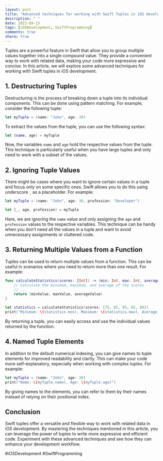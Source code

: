 ```yaml
---
layout: post
title: "Advanced techniques for working with Swift Tuples in iOS development."
description: " "
date: 2023-09-15
tags: [iOSDevelopment, SwiftProgramming]
comments: true
share: true
---
```


Tuples are a powerful feature in Swift that allow you to group multiple values together into a single compound value. They provide a convenient way to work with related data, making your code more expressive and concise. In this article, we will explore some advanced techniques for working with Swift tuples in iOS development.

## 1. Destructuring Tuples

Destructuring is the process of breaking down a tuple into its individual components. This can be done using pattern matching. For example, consider the following tuple:

```swift
let myTuple = (name: "John", age: 30)
```

To extract the values from the tuple, you can use the following syntax:

```swift
let (name, age) = myTuple
```

Now, the variables `name` and `age` hold the respective values from the tuple. This technique is particularly useful when you have large tuples and only need to work with a subset of the values.

## 2. Ignoring Tuple Values

There might be cases where you want to ignore certain values in a tuple and focus only on some specific ones. Swift allows you to do this using underscore `_` as a placeholder. For example:

```swift
let myTuple = (name: "John", age: 30, profession: "Developer")

let (_, age, profession) = myTuple
```

Here, we are ignoring the `name` value and only assigning the `age` and `profession` values to the respective variables. This technique can be handy when you don't need all the values in a tuple and want to avoid unnecessary assignments or cluttered code.

## 3. Returning Multiple Values from a Function

Tuples can be used to return multiple values from a function. This can be useful in scenarios where you need to return more than one result. For example:

```swift
func calculateStatistics(scores: [Int]) -> (min: Int, max: Int, average: Double) {
    // Calculate the minimum, maximum, and average of the scores
    // ...
    return (minValue, maxValue, averageValue)
}

let statistics = calculateStatistics(scores: [75, 85, 95, 65, 80])
print("Minimum: \(statistics.min), Maximum: \(statistics.max), Average: \(statistics.average)")
```

By returning a tuple, you can easily access and use the individual values returned by the function.

## 4. Named Tuple Elements

In addition to the default numerical indexing, you can give names to tuple elements for improved readability and clarity. This can make your code more self-explanatory, especially when working with complex tuples. For example:

```swift
let myTuple = (name: "John", age: 30)
print("Name: \(myTuple.name), Age: \(myTuple.age)")
```

By giving names to the elements, you can refer to them by their names instead of relying on their positional index.

## Conclusion

Swift tuples offer a versatile and flexible way to work with related data in iOS development. By mastering the techniques mentioned in this article, you can leverage the power of tuples to write more expressive and efficient code. Experiment with these advanced techniques and see how they can enhance your development workflow.

#iOSDevelopment #SwiftProgramming